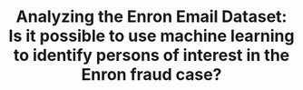---
layout: default
img: enron.jpg
category: Portfolio
title: Analyzing the Enron Email Dataset:<br>Is it possible to use machine learning to identify persons of interest in the Enron fraud case?
description: |
  <p class="lead"> Enron was the source of one of the largest corporate fraud cases in history. Fortunately, much of the information involved in the case has been since released publicly, including actual emails sent by Enron employees and financial compensation information for many Enron employees. Is it possible to use machine learning algorithms to exploit relationships and patterns in that data to identify persons of interest (POIs) in the fraud case? This project involved determining the best information (or features) to use in the financial and email data, testing/training four different machine learning algorithms, optimizing their performance, and selecting the best algorithm. <br><br>To find out which algorithm performed the best, you can <a target="_blank" href="http://broadwater.io/identifying-fraud-from-enron-email">read my analysis here</a>, or look at the <a target="_blank" href="https://github.com/davidbroadwater/identifying-fraud-from-enron-email">code used</a> to create it. This project was completed as part of the <a target="_blank" href="https://www.udacity.com/course/nd002">Udacity Data Analyst Nanodegree</a>.<br><br> Skills used: Python, Machine Learning, Naive Bayes, Decision Tree, Support Vector Machine (SVM), Scikit-Learn, Feature Selection, Cross-Validation, Algorithm Evaluation/Selection, Text-Learning, NLTK.</p>

---